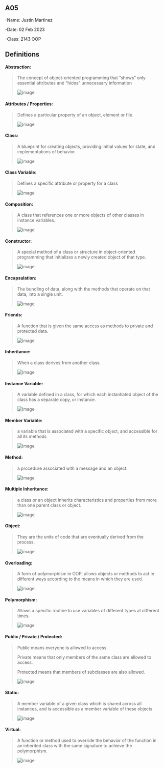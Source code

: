## A05

-Name: Justin Martinez

-Date: 02 Feb 2023

-Class: 2143 OOP

## Definitions

#### Abstraction:
> The concept of object-oriented programming that “shows” only essential attributes and “hides” unnecessary information
>
> ![image](https://user-images.githubusercontent.com/122930814/216170113-b0f7ad4d-4c77-467c-ba7c-734020f01970.png)

#### Attributes / Properties:
> Defines a particular property of an object, element or file.
>
> ![image](https://user-images.githubusercontent.com/122930814/216171605-b3b7c932-5588-429a-92bd-4c37d95ad040.png)

#### Class:
> A blueprint for creating objects, providing initial values for state, and implementations of behavior.
> 
> ![image](https://user-images.githubusercontent.com/122930814/216172471-0ce2efcc-6fb5-457c-9f1f-f8757c91bab3.png)

#### Class Variable:
> Defines a specific attribute or property for a class
> 
> ![image](https://user-images.githubusercontent.com/122930814/216173245-55085fcc-874b-4dfb-82f7-40589222727a.png)

#### Composition:
> A class that references one or more objects of other classes in instance variables.
> 
> ![image](https://user-images.githubusercontent.com/122930814/216174087-042ec5ca-de48-4eee-af94-f5a573870c82.png)

#### Constructor:
> A special method of a class or structure in object-oriented programming that initializes a newly created object of that type.
> 
> ![image](https://user-images.githubusercontent.com/122930814/216174159-f92747cc-e5f1-42b5-8aa7-e8c1567a6078.png)

#### Encapsulation:
> The bundling of data, along with the methods that operate on that data, into a single unit.
> 
> ![image](https://user-images.githubusercontent.com/122930814/216174815-370e30ef-052a-49e8-922a-75cdd079bb2c.png)

#### Friends:
> A function that is given the same access as methods to private and protected data.
> 
> ![image](https://user-images.githubusercontent.com/122930814/216175177-19932721-920d-44cc-b694-cb358525b932.png)

#### Inheritance:
> When a class derives from another class.
> 
> ![image](https://user-images.githubusercontent.com/122930814/216175391-68970d89-6d60-4823-b680-502dc9182574.png)

#### Instance Variable:
> A variable defined in a class, for which each instantiated object of the class has a separate copy, or instance.
> 
> ![image](https://user-images.githubusercontent.com/122930814/216176075-bcb16843-f6b0-407f-90b1-4de2763ce038.png)

#### Member Variable:
> a variable that is associated with a specific object, and accessible for all its methods
> 
> ![image](https://user-images.githubusercontent.com/122930814/216177192-43b2622f-a65a-4da3-8409-2dbc26da2855.png)

#### Method:
> a procedure associated with a message and an object.
> 
> ![image](https://user-images.githubusercontent.com/122930814/216177696-2153f0ce-0c97-40dd-935f-e0c64008bb9b.png)

#### Multiple Inheritance:
> a class or an object inherits characteristics and properties from more than one parent class or object.
> 
> ![image](https://user-images.githubusercontent.com/122930814/216178760-4e21fb5a-3faa-4604-859e-6c09570c9bbd.png)

#### Object:
> They are the units of code that are eventually derived from the process.
> 
> ![image](https://user-images.githubusercontent.com/122930814/216180354-b101fb9a-48f7-4ded-a8c2-0df3757ba4e9.png)

#### Overloading:
> A form of polymorphism in OOP, allows objects or methods to act in different ways according to the means in which they are used.
> 
> ![image](https://user-images.githubusercontent.com/122930814/216180725-f4659a75-1017-40db-8637-bd1141b76c2b.png)

#### Polymorphism:
> Allows a specific routine to use variables of different types at different times.
> 
> ![image](https://user-images.githubusercontent.com/122930814/216181363-3342301d-45e3-40d0-b4d6-4419d8bb06ee.png)

#### Public / Private / Protected:
> Public means everyone is allowed to access.
>
> Private means that only members of the same class are allowed to access.
>
> Protected means that members of subclasses are also allowed.
> 
> ![image](https://user-images.githubusercontent.com/122930814/216181822-7b6e2d72-e697-4257-a438-bb19b04107f9.png)

#### Static:
> A member variable of a given class which is shared across all instances, and is accessible as a member variable of these objects.
> 
> ![image](https://user-images.githubusercontent.com/122930814/216184096-297e06c0-5518-45d8-ab46-cb22f46fb1ae.png)

#### Virtual:
> A function or method used to override the behavior of the function in an inherited class with the same signature to achieve the polymorphism.
> 
> ![image](https://user-images.githubusercontent.com/122930814/216184374-3d85ebcb-5032-4cfd-ad16-0f8f354f6c19.png)
